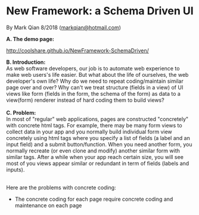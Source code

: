 New Framework: a Schema Driven UI
=================================

By Mark Qian 8/2018 (markqian@hotmail.com)

<b>A. The demo page:</b> 

http://coolshare.github.io/NewFramework-SchemaDriven/

<b>B. Introduction:</b><br/>
As web software developers, our job is to automate web experience to make web users's life easier. But what about the life of ourselves, the web developer's own life? Why do we need to repeat coding/maintain similar page over and over? Why can't we treat structure (fields in a view) of UI views like form (fields in the form, the schema of the form) as data to a view(form) renderer instead of hard coding them to build views?<br/><br/>
<b>C. Problem:</b><br/>
In most of "regular" web applications, pages are constructed "concretely" with concrete html tags. For example, there may be many form views to collect data in your app and you normally build individual form view concretely using html tags where you specify a list of fields (a label and an input field) and a submit button/function. When you need another form, you normally recreate (or even clone and modify) another similar form with similar tags. After a while when your app reach certain size, you will see most of you views appear similar or redundant in term of fields (labels and inputs). <br/><br/>

Here are the problems with concrete coding:<br/>
<ul><li>The concrete coding for each page require concrete coding and maintenance on each page
</ul>


